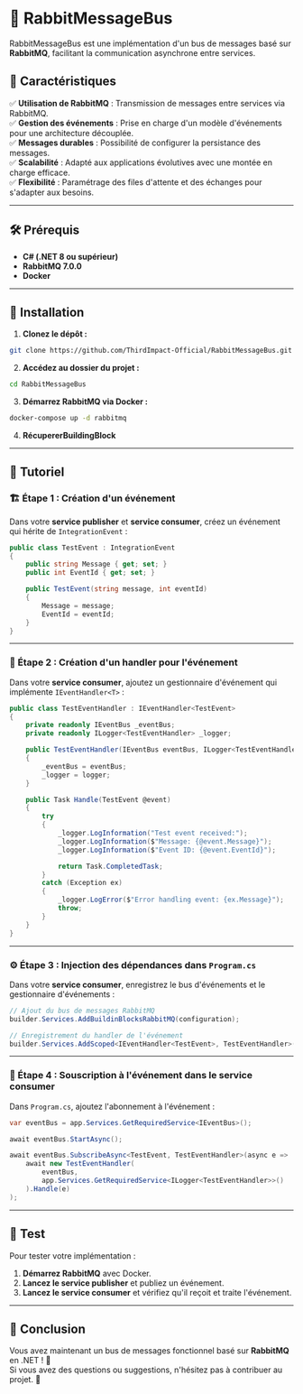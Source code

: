 # 🐇 RabbitMessageBus

RabbitMessageBus est une implémentation d'un bus de messages basé sur **RabbitMQ**, facilitant la communication asynchrone entre services.

## 📌 Caractéristiques

✅ **Utilisation de RabbitMQ** : Transmission de messages entre services via RabbitMQ.  
✅ **Gestion des événements** : Prise en charge d'un modèle d'événements pour une architecture découplée.  
✅ **Messages durables** : Possibilité de configurer la persistance des messages.  
✅ **Scalabilité** : Adapté aux applications évolutives avec une montée en charge efficace.  
✅ **Flexibilité** : Paramétrage des files d'attente et des échanges pour s'adapter aux besoins.  

---

## 🛠️ Prérequis

- **C# (.NET 8 ou supérieur)**
- **RabbitMQ 7.0.0**
- **Docker**

---

## 🚀 Installation

1. **Clonez le dépôt :**  

```bash
git clone https://github.com/ThirdImpact-Official/RabbitMessageBus.git
```

2. **Accédez au dossier du projet :**  

```bash
cd RabbitMessageBus
```

3. **Démarrez RabbitMQ via Docker :**  

```bash
docker-compose up -d rabbitmq
```
4. **RécupererBuildingBlock**

---

## 📖 Tutoriel

### 🏗️ Étape 1 : Création d'un événement  

Dans votre **service publisher** et **service consumer**, créez un événement qui hérite de `IntegrationEvent` :

```csharp
public class TestEvent : IntegrationEvent
{
    public string Message { get; set; }
    public int EventId { get; set; }

    public TestEvent(string message, int eventId)
    {
        Message = message;
        EventId = eventId;
    }
}
```

---

### 🔄 Étape 2 : Création d'un handler pour l'événement  

Dans votre **service consumer**, ajoutez un gestionnaire d'événement qui implémente `IEventHandler<T>` :

```csharp
public class TestEventHandler : IEventHandler<TestEvent>
{
    private readonly IEventBus _eventBus;
    private readonly ILogger<TestEventHandler> _logger;

    public TestEventHandler(IEventBus eventBus, ILogger<TestEventHandler> logger)
    {
        _eventBus = eventBus;
        _logger = logger;
    }

    public Task Handle(TestEvent @event)
    {
        try
        {
            _logger.LogInformation("Test event received:");
            _logger.LogInformation($"Message: {@event.Message}");
            _logger.LogInformation($"Event ID: {@event.EventId}");

            return Task.CompletedTask;
        }
        catch (Exception ex)
        {
            _logger.LogError($"Error handling event: {ex.Message}");
            throw;
        }
    }
}
```

---

### ⚙️ Étape 3 : Injection des dépendances dans `Program.cs`  

Dans votre **service consumer**, enregistrez le bus d'événements et le gestionnaire d'événements :

```csharp
// Ajout du bus de messages RabbitMQ
builder.Services.AddBuildinBlocksRabbitMQ(configuration);

// Enregistrement du handler de l'événement
builder.Services.AddScoped<IEventHandler<TestEvent>, TestEventHandler>();
```

---

### 📡 Étape 4 : Souscription à l'événement dans le service consumer  

Dans `Program.cs`, ajoutez l'abonnement à l'événement :

```csharp
var eventBus = app.Services.GetRequiredService<IEventBus>();

await eventBus.StartAsync();

await eventBus.SubscribeAsync<TestEvent, TestEventHandler>(async e =>
    await new TestEventHandler(
        eventBus,
        app.Services.GetRequiredService<ILogger<TestEventHandler>>()
    ).Handle(e)
);
```

---

## 🧪 Test  

Pour tester votre implémentation :

1. **Démarrez RabbitMQ** avec Docker.
2. **Lancez le service publisher** et publiez un événement.
3. **Lancez le service consumer** et vérifiez qu'il reçoit et traite l'événement.

---

## 🎯 Conclusion  

Vous avez maintenant un bus de messages fonctionnel basé sur **RabbitMQ** en .NET ! 🎉  
Si vous avez des questions ou suggestions, n'hésitez pas à contribuer au projet. 🚀

